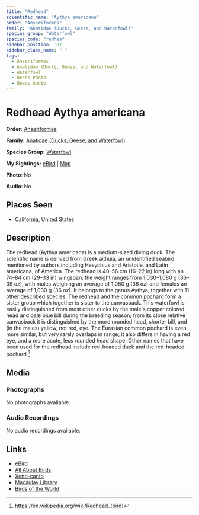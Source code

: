 ```yaml
---
title: "Redhead"
scientific_name: "Aythya americana"
order: "Anseriformes"
family: "Anatidae (Ducks, Geese, and Waterfowl)"
species_group: "Waterfowl"
species_code: "redhea"
sidebar_position: 307
sidebar_class_name: " "
tags: 
  - Anseriformes
  - Anatidae (Ducks, Geese, and Waterfowl)
  - Waterfowl
  - Needs Photo
  - Needs Audio
---
```


# Redhead <span className='sci_name'>Aythya americana</span>

**Order:** [Anseriformes](/tags/anseriformes)

**Family:** [Anatidae (Ducks, Geese, and Waterfowl)](/tags/anatidae-ducks-geese-and-waterfowl)

**Species Group:** [Waterfowl](/tags/waterfowl)

**My Sightings:** [eBird](https://ebird.org/lifelist?r=world&time=life&spp=redhea) | [Map](/map?species_code=redhea)

**Photo**: No 

**Audio**: No

## Places Seen

* California, United States

## Description
The redhead (Aythya americana) is a medium-sized diving duck. The scientific name is derived from Greek aithuia, an unidentified seabird mentioned by authors including Hesychius and Aristotle, and Latin americana, of America. The redhead is 40–56 cm (16–22 in) long with an 74–84 cm (29–33 in) wingspan; the weight ranges from 1,030–1,080 g (36–38 oz), with males weighing an average of 1,080 g (38 oz) and females an average of 1,030 g (36 oz). It belongs to the genus Aythya, together with 11 other described species. The redhead and the common pochard form a sister group which together is sister to the canvasback. This waterfowl is easily distinguished from most other ducks by the male's copper colored head and pale blue bill during the breeding season; from its close relative canvasback it is distinguished by the more rounded head, shorter bill, and (in the males) yellow, not red, eye. The Eurasian common pochard is even more similar, but very rarely overlaps in range; it also differs in having a red eye, and a more acute, less rounded head shape.
Other names that have been used for the redhead include red-headed duck and the red-headed pochard.[^1]

[^1]: https://en.wikipedia.org/wiki/Redhead_(bird)

## Media
### Photographs
No photographs available.

### Audio Recordings
No audio recordings available.

## Links
* [eBird](https://ebird.org/species/redhea) 
* [All About Birds](https://www.allaboutbirds.org/guide/redhea) 
* [Xeno-canto](https://www.xeno-canto.org/species/aythya-americana) 
* [Macaulay Library](https://search.macaulaylibrary.org/catalog?taxonCode=redhea&sort=rating_rank_desc)
* [Birds of the World](https://birdsoftheworld.org/bow/species/redhea)
